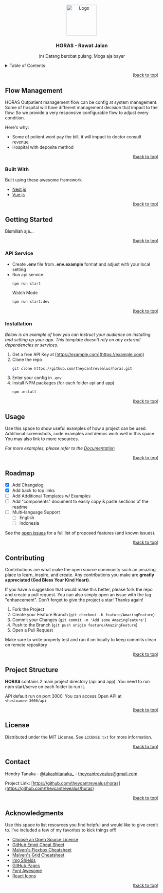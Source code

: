 <div id="top"></div>
<!-- PROJECT LOGO -->
<br />
<div align="center">
  <a href="https://github.com/theycantrevealus/horas">
    <img src="https://cdn.dribbble.com/users/1086141/screenshots/14132966/media/2c34d8bc90feecbe5282fed84f3ff227.png?compress=0&resize=800x800" alt="Logo" width="100" height="100">
  </a>

  <h3 align="center">HORAS - Rawat Jalan</h3>

  <p align="center">
    (n) Datang berobat pulang. Moga aja bayar
  </p>
</div>



<!-- TABLE OF CONTENTS -->
<details>
  <summary>Table of Contents</summary>
  <ol>
    <li>
      <a href="#flow-management">Flow Management</a>
      <ul>
        <li><a href="#basic-configuration">Basic Configuration</a></li>
        <li><a href="#customization">Customization</a></li>
      </ul>
    </li>
    <li>
      <a href="#registration">Pendaftaran</a>
      <ul>
        <li><a href="#queue">Antrian</a></li>
        <li><a href="#payment-method-initiation">Inisiasi Metode Bayar</a></li>
      </ul>
    </li>
    <li><a href="#cashier">Kasir</a></li>
    <li><a href="#polyclinic">Poliklinik</a></li>
    <li><a href="#pharmacy">Apotek</a></li>
    <li><a href="#laboratorium">Laboratorium</a></li>
    <li><a href="#radiology">Radiologi</a></li>
    <li><a href="#referral">Rujukan</a></li>
  </ol>
</details>

<p align="right">(<a href="#top">back to top</a>)</p>

<!-- FLOW MANAGEMENT -->
## Flow Management

HORAS Outpatient management flow can be config at system management. Some of hospital will have different management decision that impact to the flow. So we provide a very responsive configurable flow to adjust every condition.

Here's why:
* Some of potient wont pay the bill, it will impact to doctor consult revenue
* Hospital with deposite method

<p align="right">(<a href="#top">back to top</a>)</p>


### Built With

Built using these awesome framework

* [Nest.js](https://nestjs.com/)
* [Vue.js](https://vuejs.org/)

<p align="right">(<a href="#top">back to top</a>)</p>



<!-- GETTING STARTED -->
## Getting Started
Bismillah aja...
<p align="right">(<a href="#top">back to top</a>)</p>



### API Service
* Create <b>.env</b> file from <b>.env.example</b> format and adjust with your local setting
* Run api service
  ```sh
  npm run start
  ```
  Watch Mode
  ```sh
  npm run start:dev
  ```
<p align="right">(<a href="#top">back to top</a>)</p>



### Installation

_Below is an example of how you can instruct your audience on installing and setting up your app. This template doesn't rely on any external dependencies or services._

1. Get a free API Key at [https://example.com](https://example.com)
2. Clone the repo
   ```sh
   git clone https://github.com/theycantrevealus/horas.git
   ```
3. Enter your config in `.env`
4. Install NPM packages (for each folder api and app)
   ```sh
   npm install
   ```

<p align="right">(<a href="#top">back to top</a>)</p>



<!-- USAGE EXAMPLES -->
## Usage

Use this space to show useful examples of how a project can be used. Additional screenshots, code examples and demos work well in this space. You may also link to more resources.

_For more examples, please refer to the [Documentation](https://example.com)_

<p align="right">(<a href="#top">back to top</a>)</p>



<!-- ROADMAP -->
## Roadmap

- [x] Add Changelog
- [x] Add back to top links
- [ ] Add Additional Templates w/ Examples
- [ ] Add "components" document to easily copy & paste sections of the readme
- [ ] Multi-language Support
    - [ ] English
    - [ ] Indonesia

See the [open issues](https://github.com/theycantrevealus/horas/issues) for a full list of proposed features (and known issues).

<p align="right">(<a href="#top">back to top</a>)</p>



<!-- CONTRIBUTING -->
## Contributing

Contributions are what make the open source community such an amazing place to learn, inspire, and create. Any contributions you make are **greatly appreciated (God Bless Your Kind Heart)**.

If you have a suggestion that would make this better, please fork the repo and create a pull request. You can also simply open an issue with the tag "enhancement".
Don't forget to give the project a star! Thanks again!

1. Fork the Project
2. Create your Feature Branch (`git checkout -b feature/AmazingFeature`)
3. Commit your Changes (`git commit -m 'Add some AmazingFeature'`)
4. Push to the Branch (`git push origin feature/AmazingFeature`)
5. Open a Pull Request

Make sure to write properly test and run it on locally to keep commits clean on remote repository
<p align="right">(<a href="#top">back to top</a>)</p>



<!-- STRUCTURE -->
## Project Structure

<b>HORAS</b> contains 2 main project directory (api and app). You need to run npm start/serve on each folder to run it.

API default run on port 3000. You can access Open API at `<hostname>:3000/api`

<p align="right">(<a href="#top">back to top</a>)</p>



<!-- LICENSE -->
## License

Distributed under the MIT License. See `LICENSE.txt` for more information.

<p align="right">(<a href="#top">back to top</a>)</p>



<!-- CONTACT -->
## Contact

Hendry Tanaka - [@takashitanaka_](https://twitter.com/takashitanaka_) - theycantrevealus@gmail.com

Project Link: [https://github.com/theycantrevealus/horas](https://github.com/theycantrevealus/horas)

<p align="right">(<a href="#top">back to top</a>)</p>



<!-- ACKNOWLEDGMENTS -->
## Acknowledgments

Use this space to list resources you find helpful and would like to give credit to. I've included a few of my favorites to kick things off!

* [Choose an Open Source License](https://choosealicense.com)
* [GitHub Emoji Cheat Sheet](https://www.webpagefx.com/tools/emoji-cheat-sheet)
* [Malven's Flexbox Cheatsheet](https://flexbox.malven.co/)
* [Malven's Grid Cheatsheet](https://grid.malven.co/)
* [Img Shields](https://shields.io)
* [GitHub Pages](https://pages.github.com)
* [Font Awesome](https://fontawesome.com)
* [React Icons](https://react-icons.github.io/react-icons/search)

<p align="right">(<a href="#top">back to top</a>)</p>



<!-- MARKDOWN LINKS & IMAGES -->